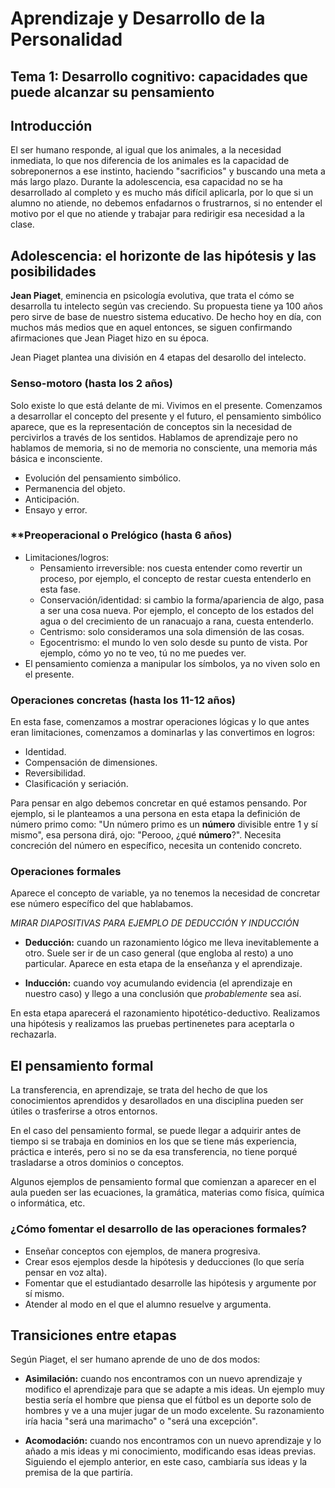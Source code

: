 # Aprendizaje y Desarrollo de la Personalidad

## Tema 1: Desarrollo cognitivo: capacidades que puede alcanzar su pensamiento

## Introducción

El ser humano responde, al igual que los animales, a la necesidad inmediata, lo que nos diferencia de los animales es la capacidad de sobreponernos a ese instinto, haciendo "sacrificios" y buscando una meta a más largo plazo. Durante la adolescencia, esa capacidad no se ha desarrollado al completo y es mucho más difícil aplicarla, por lo que si un alumno no atiende, no debemos enfadarnos o frustrarnos, si no entender el motivo por el que no atiende y trabajar para redirigir esa necesidad a la clase.

## Adolescencia: el horizonte de las hipótesis y las posibilidades

**Jean Piaget**, eminencia en psicología evolutiva, que trata el cómo se desarrolla tu intelecto según vas creciendo. Su propuesta tiene ya 100 años pero sirve de base de nuestro sistema educativo. De hecho hoy en día, con muchos más medios que en aquel entonces, se siguen confirmando afirmaciones que Jean Piaget hizo en su época. 

Jean Piaget plantea una división en 4 etapas del desarollo del intelecto.

### **Senso-motoro (hasta los 2 años)** 
Solo existe lo que está delante de mi. Vivimos en el presente. Comenzamos a desarrollar el concepto del presente y el futuro, el pensamiento simbólico aparece, que es la representación de conceptos sin  la necesidad de percivirlos a través de los sentidos. Hablamos de aprendizaje pero no hablamos de memoria, si no de memoria no consciente, una memoria más básica e inconsciente.

- Evolución del pensamiento simbólico.
- Permanencia del objeto.
- Anticipación.
- Ensayo y error.

### **Preoperacional o Prelógico (hasta 6 años)

- Limitaciones/logros:
    - Pensamiento irreversible: nos cuesta entender como revertir un proceso, por ejemplo, el concepto de restar cuesta entenderlo en esta fase.
    - Conservación/identidad: si cambio la forma/apariencia de algo, pasa a ser una cosa nueva. Por ejemplo, el concepto de los estados del agua o del crecimiento de un ranacuajo a rana, cuesta entenderlo.
    - Centrismo: solo consideramos una sola dimensión de las cosas.
    - Egocentrismo: el mundo lo ven solo desde su punto de vista. Por ejemplo, cómo yo no te veo, tú no me puedes ver.
- El pensamiento comienza a manipular los símbolos, ya no viven solo en el presente.

### **Operaciones concretas (hasta los 11-12 años)**

En esta fase, comenzamos a mostrar operaciones lógicas y lo que antes eran limitaciones, comenzamos a dominarlas y las convertimos en logros:

- Identidad.
- Compensación de dimensiones.
- Reversibilidad.
- Clasificación y seriación.

Para pensar en algo debemos concretar en qué estamos pensando. Por ejemplo, si le planteamos a una persona en esta etapa la definición de número primo como: "Un número primo es un **número** divisible entre 1 y sí mismo", esa persona dirá, ojo: "Perooo, ¿qué **número**?". Necesita concreción del número en específico, necesita un contenido concreto.

### **Operaciones formales**

Aparece el concepto de variable, ya no tenemos la necesidad de concretar ese número específico del que hablabamos. 

*MIRAR DIAPOSITIVAS PARA EJEMPLO DE DEDUCCIÓN Y INDUCCIÓN*

- **Deducción:** cuando un razonamiento lógico me lleva inevitablemente a otro. Suele ser ir de un caso general (que engloba al resto) a uno particular. Aparece en esta etapa de la enseñanza y el aprendizaje.

- **Inducción:** cuando voy acumulando evidencia (el aprendizaje en nuestro caso) y llego a una conclusión que *probablemente* sea así.

En esta etapa aparecerá el razonamiento hipotético-deductivo. Realizamos una hipótesis y realizamos las pruebas pertinenetes para aceptarla o rechazarla.

## El pensamiento formal

La transferencia, en aprendizaje, se trata del hecho de que los conocimientos aprendidos y desarollados en una disciplina pueden ser útiles o trasferirse a otros entornos.

En el caso del pensamiento formal, se puede llegar a adquirir antes de tiempo si se trabaja en dominios en los que se tiene más experiencia, práctica e interés, pero si no se da esa transferencia, no tiene porqué trasladarse a otros dominios o conceptos.

Algunos ejemplos de pensamiento formal que comienzan a aparecer en el aula pueden ser las ecuaciones, la gramática, materias como física, química o informática, etc.

### ¿Cómo fomentar el desarrollo de las operaciones formales?

- Enseñar conceptos con ejemplos, de manera progresiva.
- Crear esos ejemplos desde la hipótesis y deducciones (lo que sería pensar en voz alta).
- Fomentar que el estudiantado desarrolle las hipótesis y argumente por sí mismo.
- Atender al modo en el que el alumno resuelve y argumenta.

## Transiciones entre etapas

Según Piaget, el ser humano aprende de uno de dos modos:

- **Asimilación:** cuando nos encontramos con un nuevo aprendizaje y modifico el aprendizaje para que se adapte a mis ideas. Un ejemplo muy bestia sería el hombre que piensa que el fútbol es un deporte solo de hombres y ve a una mujer jugar de un modo excelente. Su razonamiento iría hacia "será una marimacho" o "será una excepción".

- **Acomodación:** cuando nos encontramos con un nuevo aprendizaje y lo añado a mis ideas y mi conocimiento, modificando esas ideas previas. Siguiendo el ejemplo anterior, en este caso, cambiaría sus ideas y la premisa de la que partiría.


